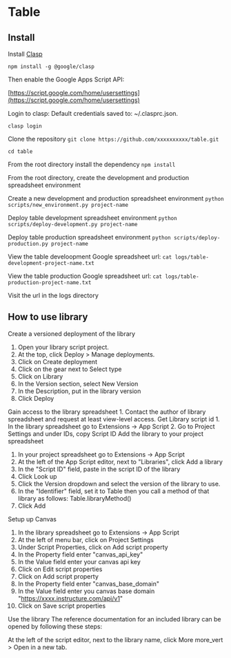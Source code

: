 # Table

## Install

Install [Clasp](https://github.com/google/clasp)

`npm install -g @google/clasp`

Then enable the Google Apps Script API: 

[https://script.google.com/home/usersettings](https://script.google.com/home/usersettings)

Login to clasp: Default credentials saved to: ~/.clasprc.json.


`clasp login`

Clone the repository
`git clone https://github.com/xxxxxxxxxx/table.git`

`cd table`

From the root directory install the dependency
`npm install`

From the root directory, create the development and production spreadsheet environment

Create a new development and production spreadsheet environment
`python scripts/new_environment.py project-name`

Deploy table development spreadsheet environment 
`python scripts/deploy-development.py project-name`

Deploy table production spreadsheet environment
`python scripts/deploy-production.py project-name`

View the table develoopment Google spreadsheet url:
`cat logs/table-development-project-name.txt`

View the table production Google spreadsheet url:
`cat logs/table-production-project-name.txt`

Visit the url in the logs directory

## How to use library
Create a versioned deployment of the library
1. Open your library script project.
2. At the top, click Deploy > Manage deployments.
3. Click on Create deployment
4. Click on the gear next to Select type
5. Click on Library
6. In the Version section, select New Version
7. In the Description, put in the library version
8. Click Deploy


Gain access to the library spreadsheet
    1. Contact the author of library spreadsheet and request at least view-level access.
Get Library script id
    1. In the library spreadsheet go to Extensions -> App Script
    2. Go to Project Settings and under IDs, copy Script ID
Add the library to your project spreadsheet
1. In your project spreadsheet go to Extensions -> App Script
2. At the left of the App Script editor, next to "Libraries", click Add a library
3. In the "Script ID" field, paste in the script ID of the library
4. Click Look up
5. Click the Version dropdown and select the version of the library to use.
6. In the "Identifier" field, set it to Table then you call a method of that library as follows:
Table.libraryMethod()
7. Click Add

Setup up Canvas
1. In the library spreadsheet go to Extensions -> App Script
2. At the left of menu bar, click on Project Settings
3. Under Script Properties, click on Add script property
4. In the Property field enter "canvas_api_key"
5. In the Value field enter your canvas api key
6. Click on Edit script properties
7. Click on Add script property
8. In the Property field enter "canvas_base_domain"
9. In the Value field enter you canvas base domain "https://xxxx.instructure.com/api/v1"
10. Click on Save script properties

Use the library
The reference documentation for an included library can be opened by following these steps:

At the left of the script editor, next to the library name, click More more_vert > Open in a new tab.

